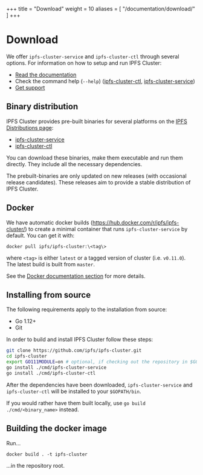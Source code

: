 +++
title = "Download"
weight = 10
aliases = [
    "/documentation/download/"
]
+++

# Download

We offer `ipfs-cluster-service` and `ipfs-cluster-ctl` through several options. For information on how to setup and run IPFS Cluster:

* [Read the documentation](/documentation)
* Check the command help (`--help`) ([ipfs-cluster-ctl](/documentation/reference/ctl), [ipfs-cluster-service](/documentation/reference/service))
* [Get support](/support)

## Binary distribution

IPFS Cluster provides pre-built binaries for several platforms on the [IPFS Distributions page](https://dist.ipfs.io):

* [ipfs-cluster-service](https://dist.ipfs.io/#ipfs-cluster-service)
* [ipfs-cluster-ctl](https://dist.ipfs.io/#ipfs-cluster-ctl)

You can download these binaries, make them executable and run them directly. They include all the necessary dependencies.

The prebuilt-binaries are only updated on new releases (with occasional release candidates). These releases aim to provide a stable distribution of IPFS Cluster.


## Docker

We have automatic docker builds (https://hub.docker.com/r/ipfs/ipfs-cluster/) to create a minimal container that runs `ipfs-cluster-service` by default. You can get it with:

```
docker pull ipfs/ipfs-cluster:\<tag\>
```

where `<tag>` is either `latest` or a tagged version of cluster (i.e. `v0.11.0`). The latest build is built from `master`.

<div class="tipbox tip">See the <a href="/documentation/deployment/automations#docker">Docker documentation section</a> for more details.</div>


## Installing from source

The following requirements apply to the installation from source:

* Go 1.12+
* Git

In order to build and install IPFS Cluster follow these steps:

```sh
git clone https://github.com/ipfs/ipfs-cluster.git
cd ipfs-cluster
export GO111MODULE=on # optional, if checking out the repository in $GOPATH.
go install ./cmd/ipfs-cluster-service
go install ./cmd/ipfs-cluster-ctl
```

After the dependencies have been downloaded, `ipfs-cluster-service` and `ipfs-cluster-ctl` will be installed to your `$GOPATH/bin`.

If you would rather have them built locally, use `go build ./cmd/<binary_name>` instead.


## Building the docker image

Run...

```
docker build . -t ipfs-cluster
```

...in the repository root.
